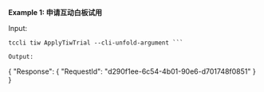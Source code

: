 **Example 1: 申请互动白板试用**



Input: 

```
tccli tiw ApplyTiwTrial --cli-unfold-argument ```

Output: 
```
{
    "Response": {
        "RequestId": "d290f1ee-6c54-4b01-90e6-d701748f0851"
    }
}
```

